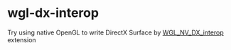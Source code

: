 wgl-dx-interop
==============
Try using native OpenGL to write DirectX Surface by [WGL_NV_DX_interop](https://www.opengl.org/registry/specs/NV/DX_interop.txt) extension